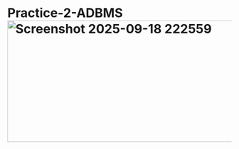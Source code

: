 # Practice-2-ADBMS<img width="1051" height="274" alt="Screenshot 2025-09-18 222559" src="https://github.com/user-attachments/assets/77ee4b76-bbe4-457d-af93-b1badaf05a6d" />
